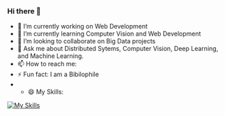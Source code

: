 ### Hi there 👋

<!--
**Arya-adesh/Arya-adesh** is a ✨ _special_ ✨ repository because its `README.md` (this file) appears on your GitHub profile.

Here are some ideas to get you started:
-->
- 🔭 I’m currently working on Web Development
- 🌱 I’m currently learning Computer Vision and Web Development
- 👯 I’m looking to collaborate on Big Data projects
- 💬 Ask me about Distributed Sytems, Computer Vision, Deep Learning, and Machine Learning.
- 📫 How to reach me: 
- ⚡ Fun fact: I am a Bibilophile
- - 😄 My Skills:

[![My Skills](https://skillicons.dev/icons?i=js,html,css,c,cpp,python,java,flask,matlab,php,react,nodejs,mysql,mongo,arduino)](https://skillicons.dev)

